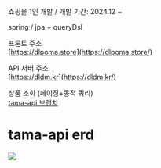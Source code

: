 쇼핑몰 1인 개발 / 개발 기간: 2024.12 ~  

spring / jpa + queryDsl  

프론트 주소  
[https://dlpoma.store](https://dlpoma.store/)  

API 서버 주소  
[https://dldm.kr](https://dldm.kr/)  

상품 조회 (페이징+동적 쿼리)  
[tama-api 브랜치](https://github.com/kimtaehyun304/tama-api/blob/master/src/main/java/org/example/tamaapi/repository/item/query/ItemQueryRepository.java)  

<h1>tama-api erd</h1>

<img src="https://github.com/user-attachments/assets/69455699-3fa4-4dd0-9ee9-ce8ea3284cd4">
